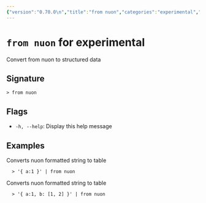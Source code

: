 ```yaml
---
{"version":"0.70.0\n","title":"from nuon","categories":"experimental","usage":"Convert from nuon to structured data\n"}
---
```

<!-- THIS FILE IS GENERATED BY update_book_commands.cjs USING NUSHELL'S HELP COMMANDS.
REFRAIN FROM EDITING IT MANUALLY.-->
# <code>from nuon</code> for experimental

<div class='command-title'>Convert from nuon to structured data</div>

## Signature

```> from nuon```

## Flags

 * ```-h, --help```: Display this help message
## Examples

  Converts nuon formatted string to table
```shell
  > '{ a:1 }' | from nuon
```
  Converts nuon formatted string to table
```shell
  > '{ a:1, b: [1, 2] }' | from nuon
```


